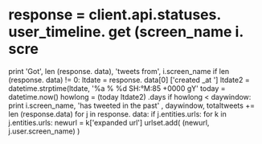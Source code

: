 
# response = client.api.statuses. user_timeline. get (screen_name i. scre
print 'Got', len (response. data), 'tweets from', i.screen_name if len (response. data) != 0:
ltdate = response. data[0] ['created _at ']
ltdate2 = datetime.strptime(ltdate, '%a % %d SH:°M:85 +0000 gY'
today = datetime.now()
howlong = (today ltdate2) .days
if howlong < daywindow:
print i.screen_name, 'has tweeted in the past' , daywindow, totaltweets += len (response.data) for j in response. data: if j.entities.urls:
for k in j.entities.urls:
newurl = k['expanded url']
urlset.add( (newurl, j.user.screen_name) )
